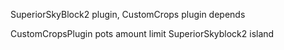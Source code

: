SuperiorSkyBlock2 plugin, CustomCrops plugin depends

CustomCropsPlugin pots amount limit SuperiorSkyblock2 island

